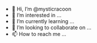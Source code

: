 - 👋 Hi, I’m @mysticracoon
- 👀 I’m interested in ...
- 🌱 I’m currently learning ...
- 💞️ I’m looking to collaborate on ...
- 📫 How to reach me ...

<!---
mysticracoon/mysticracoon is a ✨ special ✨ repository because its `README.md` (this file) appears on your GitHub profile.
You can click the Preview link to take a look at your changes.
--->
